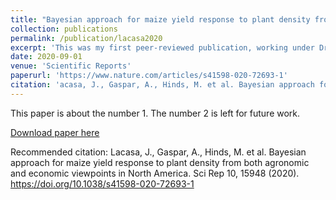 ```yaml
---
title: "Bayesian approach for maize yield response to plant density from both agronomic and economic viewpoints in North America"
collection: publications
permalink: /publication/lacasa2020
excerpt: 'This was my first peer-reviewed publication, working under Dr. Ciampitti as a student intern.'
date: 2020-09-01
venue: 'Scientific Reports'
paperurl: 'https://www.nature.com/articles/s41598-020-72693-1'
citation: 'acasa, J., Gaspar, A., Hinds, M. et al. Bayesian approach for maize yield response to plant density from both agronomic and economic viewpoints in North America. <i>Sci Rep</i> 10, 15948 (2020)'
---
```

This paper is about the number 1. The number 2 is left for future work.

[Download paper here](https://www.nature.com/articles/s41598-020-72693-1.pdf?pdf=button%20sticky)

Recommended citation: Lacasa, J., Gaspar, A., Hinds, M. et al. Bayesian approach for maize yield response to plant density from both agronomic and economic viewpoints in North America. Sci Rep 10, 15948 (2020). https://doi.org/10.1038/s41598-020-72693-1
